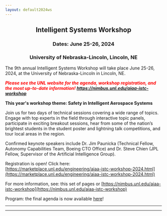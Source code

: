 ```yaml
---
layout: default2024ws
---
```


<h2 align="center">Intelligent Systems Workshop</h2>
<h3 align="center">Dates: June 25-26, 2024</h3>
<h3 align="center">University of Nebraska-Lincoln, Lincoln, NE</h3>

The 9th annual Intelligent Systems Workshop will take place June 25-26, 2024, at the University of Nebraska-Lincoln in Lincoln, NE.

<p style="color:red;"><i><b>Please see the UNL website for the agenda, workshop registration, and the most up-to-date information! <a href="https://nimbus.unl.edu/aiaa-istc-workshop">https://nimbus.unl.edu/aiaa-istc-workshop</a></b></i></p>

**This year's workshop theme: Safety in Intelligent Aerospace Systems**

Join us for two days of technical sessions covering a wide range of topics. Engage with top experts in the field through interactive topic panels, participate in exciting breakout sessions, hear from some of the nation’s brightest students in the student poster and lightning talk competitions, and tour local areas in the region.

Confirmed keynote speakers include Dr. Jim Paunicka (Technical Fellow, Autonomy Capabilities Team, Boeing CTO Office) and Dr. Steve Chien (JPL Fellow, Supervisor of the Artificial Intelligence Group).

Registration is open! Click here: [https://marketplace.unl.edu/engineering/aiaa-istc-workshop-2024.html](https://marketplace.unl.edu/engineering/aiaa-istc-workshop-2024.html)

For more information, see: this set of pages or [https://nimbus.unl.edu/aiaa-istc-workshop](https://nimbus.unl.edu/aiaa-istc-workshop)

<!--
(Please note that this workshop will be an in-person only event.)
-->
Program: the final agenda is now available <a href="https://nimbus.unl.edu/aiaa-istc-workshop">here</a>!

<!-- Abstract submission is coming soon! -->
<!-- <i><b>Abstract submission is closed.</b></i>--> <!-- open now through ?? ??, 2024 (??PM EST) for the student poster and lightning talk competitions at the IS workshop!</b> See the [student competitions](/IS_Workshop_2024/student_competitions.html) page for more details.</i> -->

<!-- Registration is coming soon! -->
<!--<i><b>Registration: is closed!</b> We hope you all enjoyed attending!<i>-->
<!-- <b>Registration: is open!</b> ($?? for regular attendees and $?? for students) Register <a href="">here</a>!</i> -->
<!-- Pre-registration (optional, until May 15) - reserve a ticket now, pay later!: [link to form]() -->
<!--
Site structure:  
-- <a href="{{ '/IS_Workshop_2024/program.html' | absolute_url }}">Program</a><br>
-- <a href="{{ '/IS_Workshop_2024/venue.html' | absolute_url }}">Venue</a><br>
-- <a href="{{ '/IS_Workshop_2024/accommodation.html' | absolute_url }}">Accommodation</a><br>
-- <a href="{{ '/IS_Workshop_2024/tours.html' | absolute_url }}">Tours</a><br>
-- <a href="{{ '/IS_Workshop_2024/student_competitions.html' | absolute_url }}">Student competitions</a><br>
-- <a href="{{ '/IS_Workshop_2024/open_mic_session.html' | absolute_url }}">Open mic session</a><br>
-- <a href="{{ '/IS_Workshop_2024/about.html' | absolute_url }}">About</a><br>
-->
* * *
* * *

<!-- --end-of-page-- -->
